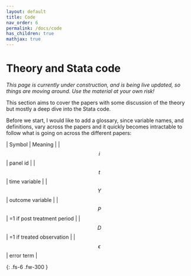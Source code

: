 ```yaml
---
layout: default
title: Code
nav_order: 6
permalink: /docs/code
has_children: true
mathjax: true
---
```


# Theory and Stata code

*This page is currently under construction, and is being live updated, so things are moving around. Use the material at your own risk!*

This section aims to cover the papers with some discussion of the theory but mostly a deep dive into the Stata code.


Before we start, I would like to add a glossary, since variable names, and definitions, vary across the papers and it quickly becomes intractable to follow what is going on across the different papers:

| Symbol | Meaning | 
| $$ i $$ | panel id |
| $$ t $$ | time variable |
| $$ Y $$ | outcome variable |
| $$ P $$ | =1 if post treatment period |
| $$ D $$ | =1 if treated observation |
| $$ \epsilon $$ | error term |


{: .fs-6 .fw-300 }











